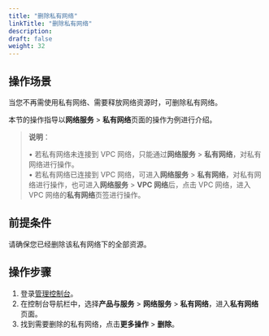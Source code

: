 ```yaml
---
title: "删除私有网络"
linkTitle: "删除私有网络"
description:
draft: false
weight: 32
---
```


## 操作场景

当您不再需使用私有网络、需要释放网络资源时，可删除私有网络。

本节的操作指导以**网络服务** > **私有网络**页面的操作为例进行介绍。

> **说明**：
>
> •  若私有网络未连接到 VPC 网络，只能通过**网络服务** > **私有网络**，对私有网络进行操作。<br>•  若私有网络已连接到 VPC 网络，可进入**网络服务** > **私有网络**，对私有网络进行操作，也可进入**网络服务** > **VPC 网络**后，点击 VPC 网络，进入 VPC 网络的**私有网络**页签进行操作。

## 前提条件

请确保您已经删除该私有网络下的全部资源。

## 操作步骤

1. 登录[管理控制台](https://console.shanhe.com/login)。
2. 在控制台导航栏中，选择**产品与服务** > **网络服务** > **私有网络**，进入**私有网络**页面。
3. 找到需要删除的私有网络，点击**更多操作** > **删除**。

